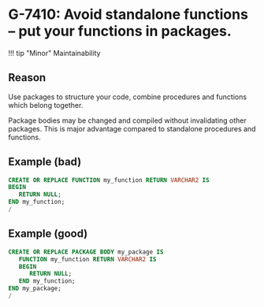 # G-7410: Avoid standalone functions – put your functions in packages.

!!! tip "Minor"
    Maintainability

## Reason

Use packages to structure your code, combine procedures and functions which belong together.

Package bodies may be changed and compiled without invalidating other packages. This is major advantage compared to standalone procedures and functions.

## Example (bad)

``` sql
CREATE OR REPLACE FUNCTION my_function RETURN VARCHAR2 IS
BEGIN
   RETURN NULL;
END my_function;
/
```

## Example (good)

``` sql
CREATE OR REPLACE PACKAGE BODY my_package IS
   FUNCTION my_function RETURN VARCHAR2 IS
   BEGIN
      RETURN NULL;
   END my_function;
END my_package;
/
```